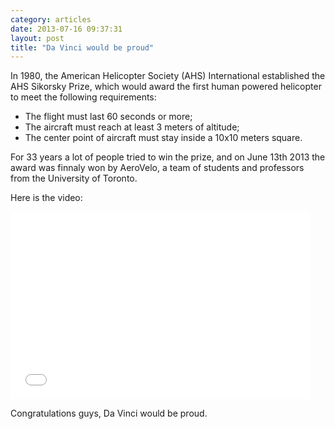 ```yaml
---
category: articles
date: 2013-07-16 09:37:31
layout: post
title: "Da Vinci would be proud"
---
```


<p>In 1980, the American Helicopter Society (AHS) International established the AHS Sikorsky Prize, which would award the first human powered helicopter to meet the following requirements:</p><ul><li>The flight must last 60 seconds or more;</li><li>The aircraft must reach at least 3 meters of altitude;</li><li>The center point of aircraft must stay inside a 10x10 meters square.</li></ul><p>For 33 years a lot of people tried to win the prize, and on June 13th 2013 the award was finnaly won by AeroVelo, a team of students and professors from the University of Toronto.</p><p>Here is the video:</p><iframe width="480" height="300" src="//www.youtube.com/embed/syJq10EQkog" frameborder="0" allowfullscreen></iframe><p>Congratulations guys, Da Vinci would be proud.</p>
